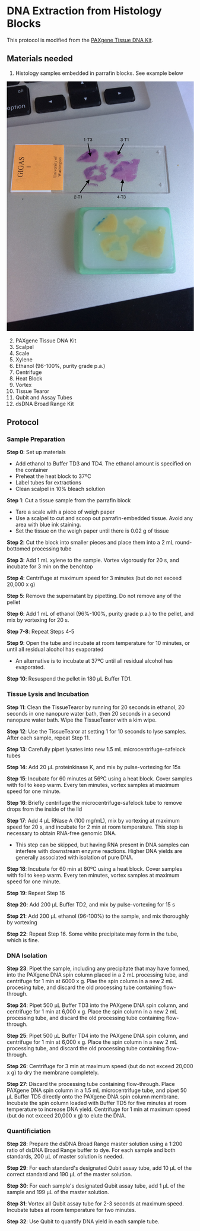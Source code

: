 # DNA Extraction from Histology Blocks

This protocol is modified from the [PAXgene Tissue DNA Kit](https://www.preanalytix.com/sites/default/files/handbooks/HB-0162-003-1080354-HB%20PAXgene%20Tissue%20DNA%201214%20WW.pdf).

## Materials needed

1. Histology samples embedded in parrafin blocks. See example below

![example-histo-block](https://raw.githubusercontent.com/RobertsLab/project-oyster-oa/master/images/Manchester/Gigas-gonad-histology/2017-04-08-Sampling/Gigas_1-04082017.JPG)

2. PAXgene Tissue DNA Kit 
3. Scalpel
4. Scale
5. Xylene
6. Ethanol (96-100%, purity grade p.a.)
7. Centrifuge
8. Heat Block
9. Vortex
10. Tissue Tearor
11. Qubit and Assay Tubes
12. dsDNA Broad Range Kit

## Protocol

### Sample Preparation

**Step 0**: Set up materials

- Add ethanol to Buffer TD3 and TD4. The ethanol amount is specified on the container
- Preheat the heat block to 37ºC
- Label tubes for extractions
- Clean scalpel in 10% bleach solution

**Step 1**: Cut a tissue sample from the parrafin block

- Tare a scale with a piece of weigh paper
- Use a scalpel to cut and scoop out parrafin-embedded tissue. Avoid any area with blue ink staining.
- Set the tissue on the weigh paper until there is 0.02 g of tissue

**Step 2**: Cut the block into smaller pieces and place them into a 2 mL round-bottomed processing tube

**Step 3**: Add 1 mL xylene to the sample. Vortex vigorously for 20 s, and incubate for 3 min on the benchtop

**Step 4**: Centrifuge at maximum speed for 3 minutes (but do not exceed 20,000 x g)

**Step 5**: Remove the supernatant by pipetting. Do not remove any of the pellet

**Step 6**: Add 1 mL of ethanol (96%-100%, purity grade p.a.) to the pellet, and mix by vortexing for 20 s.

**Step 7-8**: Repeat Steps 4-5

**Step 9**: Open the tube and incubate at room temperature for 10 minutes, or until all residual alcohol has evaporated

- An alternative is to incubate at 37ºC until all residual alcohol has evaporated.

**Step 10**: Resuspend the pellet in 180 µL Buffer TD1.

### Tissue Lysis and Incubation

**Step 11**: Clean the TissueTearor by running for 20 seconds in ethanol, 20 seconds in one nanopure water bath, then 20 seconds in a second nanopure water bath. Wipe the TissueTearor with a kim wipe.

**Step 12**: Use the TissueTearor at setting 1 for 10 seconds to lyse samples. After each sample, repeat Step 11.

**Step 13**: Carefully pipet lysates into new 1.5 mL microcentrifuge-safelock tubes

**Step 14**: Add 20 µL proteinkinase K, and mix by pulse-vortexing for 15s

**Step 15**: Incubate for 60 minutes at 56ºC using a heat block. Cover samples with foil to keep warm. Every ten minutes, vortex samples at maximum speed for one minute.

**Step 16**: Briefly centrifuge the microcentrifuge-safelock tube to remove drops from the inside of the lid

**Step 17**: Add 4 µL RNase A (100 mg/mL), mix by vortexing at maximum speed for 20 s, and incubate for 2 min at room temperature. This step is necessary to obtain RNA-free genomic DNA.

- This step can be skipped, but having RNA present in DNA samples can interfere with downstream enzyme reactions. Higher DNA yields are generally associated with isolation of pure DNA.

**Step 18**: Incubate for 60 min at 80ºC using a heat block. Cover samples with foil to keep warm. Every ten minutes, vortex samples at maximum speed for one minute.

**Step 19**: Repeat Step 16

**Step 20**: Add 200 µL Buffer TD2, and mix by pulse-vortexing for 15 s

**Step 21**: Add 200 µL ethanol (96-100%) to the sample, and mix thoroughly by vortexing

**Step 22**: Repeat Step 16. Some white precipitate may form in the tube, which is fine.

### DNA Isolation

**Step 23**: Pipet the sample, including any precipitate that may have formed, into the PAXgene DNA spin column placed in a 2 mL processing tube, and centrifuge for 1 min at 6000 x g. Plae the spin column in a new 2 mL procesing tube, and discard the old processing tube containing flow-through.

**Step 24**: Pipet 500 µL Buffer TD3 into the PAXgene DNA spin column, and centrifuge for 1 min at 6,000 x g. Place the spin column in a new 2 mL processing tube, and discard the old processing tube containing flow-through.

**Step 25**: Pipet 500 µL Buffer TD4 into the PAXgene DNA spin column, and centrifuge for 1 min at 6,000 x g. Place the spin column in a new 2 mL processing tube, and discard the old processing tube containing flow-through.

**Step 26**: Centrifuge for 3 min at maximum speed (but do not exceed 20,000 x g) to dry the membrane completely.

**Step 27**: Discard the processing tube containing flow-through. Place PAXgene DNA spin column in a 1.5 mL microcentrifuge tube, and pipet 50 µL Buffer TD5 directly onto the PAXgene DNA spin column membrane. Incubate the spin column loaded with Buffer TD5 for five minutes at room temperature to increase DNA yield. Centrifuge for 1 min at maximum speed (but do not exceed 20,000 x g) to elute the DNA.

### Quantificiation

**Step 28**: Prepare the dsDNA Broad Range master solution using a 1:200 ratio of dsDNA Broad Range buffer to dye. For each sample and both standards, 200 µL of master solution is needed.

**Step 29**: For each standard's designated Qubit assay tube, add 10 µL of the correct standard and 190 µL of the master solution.

**Step 30**: For each sample's designated Qubit assay tube, add 1 µL of the sample and 199 µL of the master solution.

**Step 31**: Vortex all Qubit assay tube for 2-3 seconds at maximum speed. Incubate tubes at room temperature for two minutes.

**Step 32**: Use Qubit to quantify DNA yield in each sample tube.

